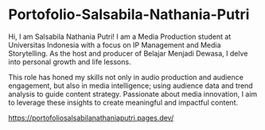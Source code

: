 # Portofolio-Salsabila-Nathania-Putri
Hi, I am Salsabila Nathania Putri! I am a Media Production student at Universitas Indonesia with a focus on IP Management and Media Storytelling. As the host and producer of Belajar Menjadi Dewasa, I delve into personal growth and life lessons.

This role has honed my skills not only in audio production and audience engagement, but also in media intelligence; using audience data and trend analysis to guide content strategy. Passionate about media innovation, I aim to leverage these insights to create meaningful and impactful content.

https://portofoliosalsabilanathaniaputri.pages.dev/
